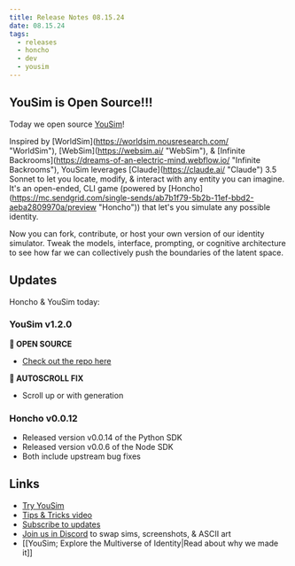 ```yaml
---
title: Release Notes 08.15.24
date: 08.15.24
tags:
  - releases
  - honcho
  - dev
  - yousim
---
```

## YouSim is Open Source!!!

Today we open source [YouSim](https://yousim.ai/)!

Inspired by [WorldSim](https://worldsim.nousresearch.com/ "<span style="font-size: 14px;">WorldSim</span>"), [WebSim](https://websim.ai/ "<span style="font-size: 14px;">WebSim</span>"), & [Infinite Backrooms](https://dreams-of-an-electric-mind.webflow.io/ "<span style="font-size: 14px;">Infinite Backrooms</span>"), YouSim leverages [Claude](https://claude.ai/ "<span style="font-size: 14px;">Claude</span>") 3.5 Sonnet to let you locate, modify, & interact with any entity you can imagine. It's an open-ended, CLI game (powered by [Honcho](https://mc.sendgrid.com/single-sends/ab7b1f79-5b2b-11ef-bbd2-aeba2809970a/preview "<span data-offset-key="2gija-1-0" style="box-sizing: border-box; padding: 0px; margin: 0px; font-style: inherit; font-variant: inherit; font-weight: inherit; font-stretch: inherit; line-height: inherit; font-family: inherit; font-optical-sizing: inherit; font-size-adjust: inherit; font-kerning: inherit; font-feature-settings: inherit; font-variation-settings: inherit; font-size: 14px; vertical-align: baseline; border: 0px;"><span data-text="true" style="box-sizing: border-box; padding: 0px; margin: 0px; font-style: inherit; font-variant: inherit; font-weight: inherit; font-stretch: inherit; line-height: inherit; font-family: inherit; font-optical-sizing: inherit; font-size-adjust: inherit; font-kerning: inherit; font-feature-settings: inherit; font-variation-settings: inherit; font-size: 14px; vertical-align: baseline; border: 0px;">Honcho</span></span>")) that let's you simulate any possible identity.

Now you can fork, contribute, or host your own version of our identity simulator. Tweak the models, interface, prompting, or cognitive architecture to see how far we can collectively push the boundaries of the latent space.

## Updates
Honcho & YouSim today:
### YouSim v1.2.0
**💾 OPEN SOURCE**
- [Check out the repo here](https://github.com/plastic-labs/yousim)

**🔧 AUTOSCROLL FIX**
- Scroll up or with generation

### Honcho v0.0.12
- Released version v0.0.14 of the Python SDK 
- Released version v0.0.6 of the Node SDK 
- Both include upstream bug fixes

## Links
- [Try YouSim](https://yousim.ai/)
- [Tips & Tricks video](https://www.loom.com/share/b2fe578b183b400b88845656d7ceb232?sid=59c562ae-00e8-483c-82a9-7218b61f93e8)
- [Subscribe to updates](https://plasticlabs.typeform.com/yousimupdates)
- [Join us in Discord](https://discord.gg/plasticlabs) to swap sims, screenshots, & ASCII art
- [[YouSim; Explore the Multiverse of Identity|Read about why we made it]]
